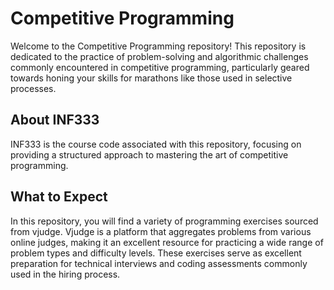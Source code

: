 # Competitive Programming 

Welcome to the Competitive Programming repository! This repository is dedicated to the practice of problem-solving and algorithmic challenges commonly encountered in competitive programming, particularly geared towards honing your skills for marathons like those used in selective processes.

## About INF333

INF333 is the course code associated with this repository, focusing on providing a structured approach to mastering the art of competitive programming.

## What to Expect

In this repository, you will find a variety of programming exercises sourced from vjudge. Vjudge is a platform that aggregates problems from various online judges, making it an excellent resource for practicing a wide range of problem types and difficulty levels. These exercises serve as excellent preparation for technical interviews and coding assessments commonly used in the hiring process.


